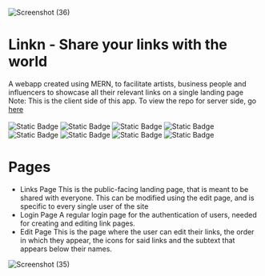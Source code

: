 ![Screenshot (36)](https://github.com/user-attachments/assets/51cdfece-1545-4316-96c7-aaf66a619132)
# Linkn - Share your links with the world
A webapp created using MERN, to facilitate artists, business people and influencers to showcase all their relevant links on a single landing page
Note: This is the client side of this app. To view the repo for server side, go <a href="https://github.com/Saadat28Ali/Linkn_Server" > here </a><br><br>
![Static Badge](https://img.shields.io/badge/Mongo-DB-green)
![Static Badge](https://img.shields.io/badge/Express-JS-white)
![Static Badge](https://img.shields.io/badge/React-JS-cyan)
![Static Badge](https://img.shields.io/badge/Node-JS-green)
![Static Badge](https://img.shields.io/badge/Type-Script-blue)
![Static Badge](https://img.shields.io/badge/Tailwind-CSS-skyblue)
![Static Badge](https://img.shields.io/badge/Axios-magenta)
![Static Badge](https://img.shields.io/badge/REST-API-maroon)


# Pages
  - Links Page
    This is the public-facing landing page, that is meant to be shared with everyone. This can be modified using the edit page, and is specific to every single user of the site
  - Login Page
    A regular login page for the authentication of users, needed for creating and editing link pages.
  - Edit Page
    This is the page where the user can edit their links, the order in which they appear, the icons for said links and the subtext that appears below their names.

![Screenshot (35)](https://github.com/user-attachments/assets/fd8531c4-2570-4b4c-bcb0-3879361a0d22)

